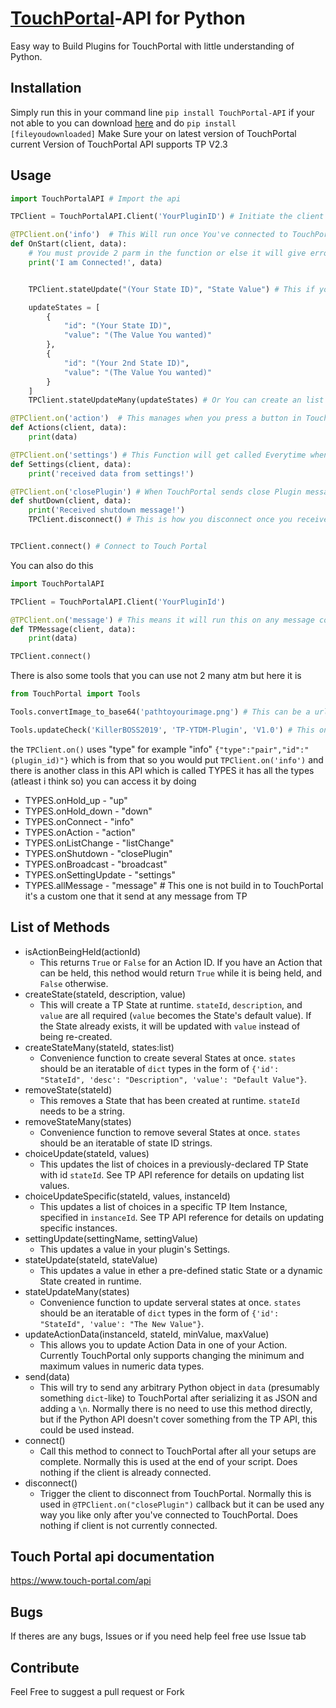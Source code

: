 # [TouchPortal](https://touch-portal.com)-API for Python
Easy way to Build Plugins for TouchPortal with little understanding of Python.

## Installation
Simply run this in your command line `pip install TouchPortal-API` if your not able to you can download [here](https://pypi.org/project/TouchPortal-API/#files) and do `pip install [fileyoudownloaded]`
Make Sure your on latest version of TouchPortal current Version of TouchPortal API supports TP V2.3

## Usage
```python
import TouchPortalAPI # Import the api

TPClient = TouchPortalAPI.Client('YourPluginID') # Initiate the client (replace YourPluginID with your ID)

@TPClient.on('info')  # This Will run once You've connected to TouchPortal
def OnStart(client, data):
    # You must provide 2 parm in the function or else it will give error
    print('I am Connected!', data)


    TPClient.stateUpdate("(Your State ID)", "State Value") # This if you want to update a dymic states in TouchPortal

    updateStates = [
        {
            "id": "(Your State ID)",
            "value": "(The Value You wanted)"
        },
        {
            "id": "(Your 2nd State ID)",
            "value": "(The Value You wanted)"
        }
    ]
    TPClient.stateUpdateMany(updateStates) # Or You can create an list with however many state you want and use this function to send them all

@TPClient.on('action')  # This manages when you press a button in TouchPortal it will send here in json format
def Actions(client, data):
    print(data)

@TPClient.on('settings') # This Function will get called Everytime when someone changes something in your plugin settings
def Settings(client, data):
    print('received data from settings!')

@TPClient.on('closePlugin') # When TouchPortal sends close Plugin message it will run this function
def shutDown(client, data):
    print('Received shutdown message!')
    TPClient.disconnect() # This is how you disconnect once you received the closePlugin message


TPClient.connect() # Connect to Touch Portal

```


You can also do this
```python
import TouchPortalAPI

TPClient = TouchPortalAPI.Client('YourPluginId')

@TPClient.on('message') # This means it will run this on any message come from socket so you dont need to do multiple.
def TPMessage(client, data):
    print(data)

TPClient.connect()
```

There is also some tools that you can use not 2 many atm but here it is
```python
from TouchPortal import Tools

Tools.convertImage_to_base64('pathtoyourimage.png') # This can be a url or a image that is stored on your pc if is url just need to pass in the Url

Tools.updateCheck('KillerBOSS2019', 'TP-YTDM-Plugin', 'V1.0') # This only works with github the first parm is your github account and 2nd parm is your plugin #repository and the 3rd one is the current version that your going to upload it. If there is a update it will return the json data of your repository and If theres #No # updates it will return you False
```

the `TPClient.on()` uses "type" for example "info" `{"type":"pair","id":"(plugin_id)"}` which is from that so you would put `TPClient.on('info')`
and there is another class in this API which is called TYPES it has all the types (atleast i think so) you can access it by doing
- TYPES.onHold_up  - "up"
- TYPES.onHold_down  - "down"
- TYPES.onConnect  - "info"
- TYPES.onAction  - "action"
- TYPES.onListChange  - "listChange"
- TYPES.onShutdown  - "closePlugin"
- TYPES.onBroadcast  - "broadcast"
- TYPES.onSettingUpdate  - "settings"
- TYPES.allMessage  - "message" # This one is not build in to TouchPortal it's a custom one that it send at any message from TP

## List of Methods
- isActionBeingHeld(actionId)
  - This returns `True` or `False` for an Action ID. If you have an Action that can be held, this nethod would return `True` while it is being held, and `False` otherwise.
- createState(stateId, description, value)
  - This will create a TP State at runtime. `stateId`, `description`, and `value` are all required (`value` becomes the State's default value).
  If the State already exists, it will be updated with `value` instead of being re-created.
- createStateMany(stateId, states:list)
  - Convenience function to create several States at once. `states` should be an iteratable of `dict` types in the form of `{'id': "StateId", 'desc': "Description", 'value': "Default Value"}`.
- removeState(stateId)
  - This removes a State that has been created at runtime. `stateId` needs to be a string.
- removeStateMany(states)
  - Convenience function to remove several States at once. `states` should be an iteratable of state ID strings.
- choiceUpdate(stateId, values)
  - This updates the list of choices in a previously-declared TP State with id `stateId`. See TP API reference for details on updating list values.
- choiceUpdateSpecific(stateId, values, instanceId)
  - This updates a list of choices in a specific TP Item Instance, specified in `instanceId`. See TP API reference for details on updating specific instances.
- settingUpdate(settingName, settingValue)
  - This updates a value in your plugin's Settings.
- stateUpdate(stateId, stateValue)
  - This updates a value in ether a pre-defined static State or a dynamic State created in runtime.
- stateUpdateMany(states)
  - Convenience function to update serveral states at once. `states` should be an iteratable of `dict` types in the form of `{'id': "StateId", 'value': "The New Value"}`.
- updateActionData(instanceId, stateId, minValue, maxValue)
  - This allows you to update Action Data in one of your Action. Currently TouchPortal only supports changing the minimum and maximum values in numeric data types.
- send(data)
  - This will try to send any arbitrary Python object in `data` (presumably something `dict`-like) to TouchPortal after serializing it as JSON and adding a `\n`.
  Normally there is no need to use this method directly, but if the Python API doesn't cover something from the TP API, this could be used instead.
- connect()
  - Call this method to connect to TouchPortal after all your setups are complete. Normally this is used at the end of your script.
  Does nothing if the client is already connected.
- disconnect()
  - Trigger the client to disconnect from TouchPortal. Normally this is used in `@TPClient.on("closePlugin")` callback but it can be used any way you like only
  after you've connected to TouchPortal. Does nothing if client is not currently connected.

## Touch Portal api documentation
https://www.touch-portal.com/api

## Bugs
If theres are any bugs, Issues or if you need help feel free use Issue tab

## Contribute
Feel Free to suggest a pull request or Fork
